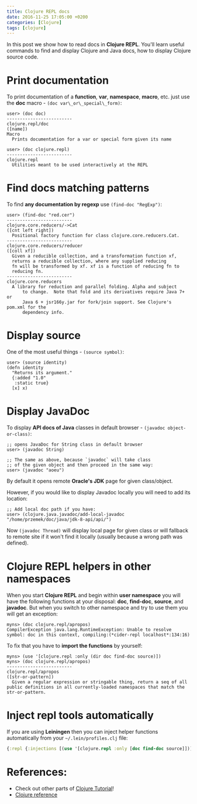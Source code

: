 ```yaml
---
title: Clojure REPL docs
date: 2016-11-25 17:05:00 +0200
categories: [Clojure]
tags: [clojure]
---
```


In this post we show how to read docs in **Clojure REPL**. You'll learn useful
commands to find and display Clojure and Java docs, how to display Clojure
source code.

<!--more-->


# Print documentation

To print documentation of a **function**, **var**, **namespace**, **macro**,
etc. just use the **doc** macro - `(doc var\_or\_special\_form)`:

    user> (doc doc)
    -------------------------
    clojure.repl/doc
    ([name])
    Macro
      Prints documentation for a var or special form given its name
    
    user> (doc clojure.repl)
    -------------------------
    clojure.repl
      Utilities meant to be used interactively at the REPL


# Find docs matching patterns

To find **any documentation by regexp** use `(find-doc "RegExp")`:

    user> (find-doc "red.cer")
    -------------------------
    clojure.core.reducers/->Cat
    ([cnt left right])
      Positional factory function for class clojure.core.reducers.Cat.
    -------------------------
    clojure.core.reducers/reducer
    ([coll xf])
      Given a reducible collection, and a transformation function xf,
      returns a reducible collection, where any supplied reducing
      fn will be transformed by xf. xf is a function of reducing fn to
      reducing fn.
    -------------------------
    clojure.core.reducers
      A library for reduction and parallel folding. Alpha and subject
          to change.  Note that fold and its derivatives require Java 7+ or
          Java 6 + jsr166y.jar for fork/join support. See Clojure's pom.xml for the
          dependency info.


# Display source

One of the most useful things - `(source symbol)`:

    user> (source identity)
    (defn identity
      "Returns its argument."
      {:added "1.0"
       :static true}
      [x] x)


# Display JavaDoc

To display **API docs of Java** classes in default browser - `(javadoc object-or-class)`:

    ;; opens JavaDoc for String class in default browser
    user> (javadoc String)
    
    ;; The same as above, because `javadoc` will take class
    ;; of the given object and then proceed in the same way:
    user> (javadoc "aoeu")

By default it opens remote **Oracle's JDK** page for given class/object.

However, if you would like to display Javadoc locally you will need to add its
location:

    ;; Add local doc path if you have:
    user> (clojure.java.javadoc/add-local-javadoc "/home/przemek/doc/java/jdk-8-api/api/")

Now `(javadoc Thread)` will display local page for given class or will fallback
to remote site if it won't find it locally (usually because a wrong path was
defined).


# Clojure REPL helpers in other namespaces

When you start **Clojure REPL** and begin within **user namespace** you will
have the following functions at your disposal: **doc**, **find-doc**,
**source**, and **javadoc**. But when you switch to other namespace and try to
use them you will get an exception:

    myns> (doc clojure.repl/apropos)
    CompilerException java.lang.RuntimeException: Unable to resolve symbol: doc in this context, compiling:(*cider-repl localhost*:134:16)

To fix that you have to **import the functions** by yourself:

    myns> (use '[clojure.repl :only (dir doc find-doc source)])
    myns> (doc clojure.repl/apropos)
    -------------------------
    clojure.repl/apropos
    ([str-or-pattern])
      Given a regular expression or stringable thing, return a seq of all
    public definitions in all currently-loaded namespaces that match the
    str-or-pattern.


# Inject repl tools automatically

If you are using **Leiningen** then you can inject helper functions automatically
from your `~/.lein/profiles.clj` file:

```clojure
{:repl {:injections [(use '[clojure.repl :only [doc find-doc source]])]}}
```


# References:

- Check out other parts of [Clojure Tutorial](https://farenda.com/clojure-tutorial)!
- [Clojure reference](https://clojure.org/reference/repl_and_main)
